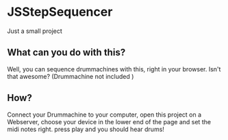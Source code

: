 # JSStepSequencer
Just a small project

## What can you do with this?
Well, you can sequence drummachines with this, right in your browser. Isn't that awesome? (Drummachine not included
)

## How?
Connect your Drummachine to your computer, open this project on a Webserver, choose your device in the lower end of the page and set the midi notes right.
press play and you should hear drums!
